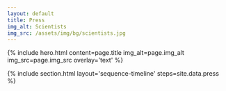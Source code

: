 ```yaml
---
layout: default
title: Press
img_alt: Scientists
img_src: /assets/img/bg/scientists.jpg
---
```


{% include hero.html content=page.title img_alt=page.img_alt img_src=page.img_src overlay='text' %}

{% include section.html layout='sequence-timeline' steps=site.data.press %}
